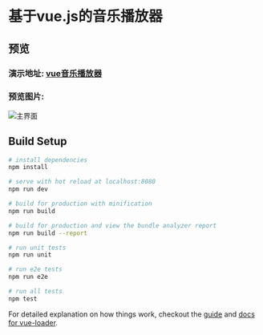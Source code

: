 # 基于vue.js的音乐播放器

## 预览
### 演示地址: [vue音乐播放器](http://zhl199655.coding.me/vue_bofangqi/dist)
### 预览图片: 
 ![主界面](https://github.com/zhanghailong2/images/blob/master/vue_bofangqi/vb_1.png)


## Build Setup

``` bash
# install dependencies
npm install

# serve with hot reload at localhost:8080
npm run dev

# build for production with minification
npm run build

# build for production and view the bundle analyzer report
npm run build --report

# run unit tests
npm run unit

# run e2e tests
npm run e2e

# run all tests
npm test
```

For detailed explanation on how things work, checkout the [guide](http://vuejs-templates.github.io/webpack/) and [docs for vue-loader](http://vuejs.github.io/vue-loader).
